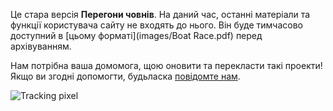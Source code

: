 Це стара версія **Перегони човнів**. На даний час, останні матеріали та функції користувача сайту не входять до нього. Він буде тимчасово доступний в [цьому форматі](images/Boat Race.pdf) перед архівуванням.

Нам потрібна ваша домомога, щою оновити та перекласти такі проекти! Якщо ви згодні допомогти, будьласка [повідомте нам](https://rpf.io/translators).

![Tracking pixel](http://code.org/api/hour/codeclub_boatrace.png)
